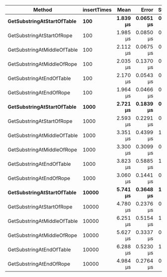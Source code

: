|                      Method | insertTimes |     Mean |     Error |    StdDev |   Median | Allocated |
|---------------------------- |------------ |---------:|----------:|----------:|---------:|----------:|
|  **GetSubstringAtStartOfTable** |         **100** | **1.839 μs** | **0.0651 μs** | **0.1781 μs** | **1.800 μs** |     **528 B** |
|   GetSubstringAtStartOfRope |         100 | 1.985 μs | 0.0850 μs | 0.2385 μs | 1.900 μs |     576 B |
| GetSubstringAtMiddleOfTable |         100 | 2.112 μs | 0.0675 μs | 0.1870 μs | 2.100 μs |     600 B |
|  GetSubstringAtMiddleOfRope |         100 | 2.035 μs | 0.1370 μs | 0.3728 μs | 1.900 μs |     576 B |
|    GetSubstringAtEndOfTable |         100 | 2.170 μs | 0.0543 μs | 0.1495 μs | 2.100 μs |     592 B |
|     GetSubstringAtEndOfRope |         100 | 1.964 μs | 0.0466 μs | 0.1314 μs | 1.900 μs |     568 B |
|  **GetSubstringAtStartOfTable** |        **1000** | **2.721 μs** | **0.1839 μs** | **0.4972 μs** | **2.600 μs** |     **528 B** |
|   GetSubstringAtStartOfRope |        1000 | 2.593 μs | 0.2291 μs | 0.6310 μs | 2.400 μs |     576 B |
| GetSubstringAtMiddleOfTable |        1000 | 3.351 μs | 0.4399 μs | 1.2693 μs | 2.900 μs |     600 B |
|  GetSubstringAtMiddleOfRope |        1000 | 3.300 μs | 0.3099 μs | 0.8537 μs | 3.000 μs |     576 B |
|    GetSubstringAtEndOfTable |        1000 | 3.823 μs | 0.5885 μs | 1.7168 μs | 3.100 μs |     592 B |
|     GetSubstringAtEndOfRope |        1000 | 3.060 μs | 0.1441 μs | 0.3921 μs | 2.950 μs |     568 B |
|  **GetSubstringAtStartOfTable** |       **10000** | **5.741 μs** | **0.3648 μs** | **1.0349 μs** | **5.600 μs** |     **528 B** |
|   GetSubstringAtStartOfRope |       10000 | 4.780 μs | 0.2376 μs | 0.6701 μs | 4.600 μs |     576 B |
| GetSubstringAtMiddleOfTable |       10000 | 6.251 μs | 0.5154 μs | 1.4706 μs | 5.900 μs |     600 B |
|  GetSubstringAtMiddleOfRope |       10000 | 5.627 μs | 0.3337 μs | 0.9356 μs | 5.400 μs |     576 B |
|    GetSubstringAtEndOfTable |       10000 | 6.288 μs | 0.5230 μs | 1.5005 μs | 5.800 μs |     592 B |
|     GetSubstringAtEndOfRope |       10000 | 4.984 μs | 0.2764 μs | 0.7797 μs | 4.950 μs |     568 B |
